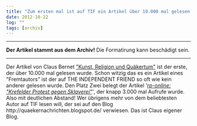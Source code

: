 ```yaml
---
title: "Zum ersten mal ist auf TIF ein Artikel über 10.000 mal gelesen worden"
date: 2012-10-22
log: ""
tags: [archiv]
---
```

<hr><b>Der Artikel stammt aus dem Archiv!</b> Die Formatirung kann beschädigt sein.<hr>
<p>Der Artikel von Claus Bernet <a href="">"Kunst, Religion und Quäkertum"</a> ist der erste, der über 10.000 mal gelesen wurde. Schon witzig das es ein Artikel eines "Fremtautors" ist der auf THE INDEPENDENT FRIEND so oft wie kein anderer gelesen wurde. Den Platz Zwei belegt der Artikel <i>'<a href="http://www.the-independent-friend.de/?q=Krefelder_Protest_gegen_Sklaverei">rp-online: "Krefelder Protest gegen Sklaverei"</a>'</i>, der knapp 3.000 mal Aufrufe wurde. Also mit deutlichen Abstand! Wer übrigens mehr von dem beliebtesten Autor auf TIF lesen will, der sei auf den Blog http://quaekernachrichten.blogspot.de/ verwiesen. Das ist Claus eigener Blog.</p>
